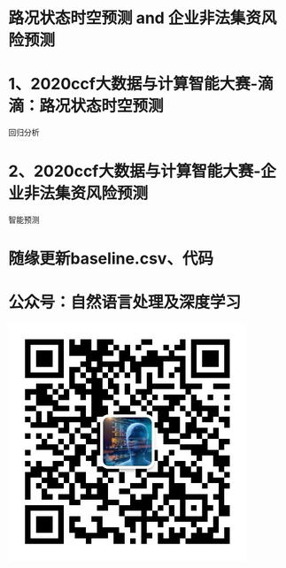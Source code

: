 # 路况状态时空预测 and 企业非法集资风险预测
# 1、2020ccf大数据与计算智能大赛-滴滴：路况状态时空预测
回归分析
# 2、2020ccf大数据与计算智能大赛-企业非法集资风险预测
智能预测
# 随缘更新baseline.csv、代码
# 公众号：自然语言处理及深度学习
![](https://github.com/yjh1227/ccf-didi/blob/main/v.jpg)
